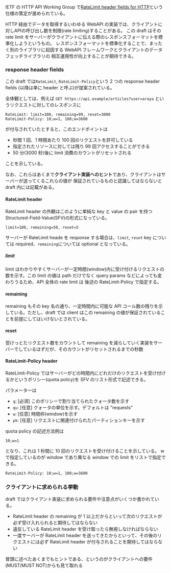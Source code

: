 IETF の HTTP API Working Group で[RateLimit header fields for HTTP](https://datatracker.ietf.org/doc/draft-ietf-httpapi-ratelimit-headers/)という仕様の策定が進められている。

HTTP 経由でデータを取得するいわゆる WebAPI の実装では、クライアントに対しAPIの呼び出し数を制限(rate limiting)することがある。
この draft はその rate limit をサーバーがクライアントに伝える際のレスポンスフォーマットを標準化しようというもの。
レスポンスフォーマットを標準化することで、まったく別のライブラリに起因する WebAPI フレームワークとクライアントのデータフェッチライブラリの
相互運用性が向上することが期待できる。

### response header fields

この draft では`RateLimit`, `RateLimit-Policy`という 2 つの response header fields (以降は単に header と呼ぶ)が提案されている。

全体観としては、例えば `GET https://api.example/articles?user=araya` というリクエストに対してのレスポンスに

```
RateLimit: limit=100, remaining=99, reset=3000
RateLimit-Policy: 10;w=1, 100;w=3600
```

が付与されていたとすると、このエンドポイントは

- 秒間 1 回、1 時間あたり 100 回のリクエストを許可している
- 指定されたリソースに対しては残り 99 回アクセスすることができる
- 50 分(3000 秒)後に limit 消費のカウントがリセットされる

ことを示している。

なお、これらはあくまで**クライアント実装へのヒント**であり、クライアントはサーバーが送ってくるこれらの値が
保証されているものと認識してはならないと draft 内には記載がある。

#### RateLimit header

RateLimit header の外観はこのように単純な key と value の pair を持つ Structured-Field-Value(SFV)の形式になっている。

```
limit=100, remaining=50, reset=5
```

サーバーが RateLimit heade を response する場合は、`limit`, `reset` key については required、`remaining`については optional となっている。

##### limit

limit はわかりやすくサーバーが一定時間(window)内に受け付けるリクエストの数を示す。この limit の値は path だけでなく query params などによっても変わりうるため、API 全体の rate limit は
後述の RateLimit-Policy で指定する。

#### remaining

remaining もその key 名の通り、一定時間内に可能な API コール数の残りを示している。ただし、draft では client はこの remaining の値が保証されていることを前提にしてはいけないとされている。

#### reset

受けっとたリクエスト数をカウントして remaining を減らしていく実装をサーバーでしているはずだが、そのカウントがリセットされるまでの秒数

#### RateLimit-Policy header

RateLimit-Policy ではサーバーがどの時間内にどれだけのリクエストを受け付けるかというポリシー(quota policy)を
SFV のリスト形式で記述できる。

パラメーターは

- `q`: [必須] このポリシーで割り当てられたクォータ数を示す
- `qu`: [任意] クォータの単位を示す。デフォルトは "requests"
- `w`: [任意] 時間枠(window)を示す
- `pk`: [任意] リクエストに関連付けられたパーティションキーを示す

quota policy の記述方法例は

```
10;w=1
```

となり、これは 1 秒間に 10 回のリクエストを受け付けることを示している。
w で指定しているのが window であり異なる window での limit をリストで指定できる。

```
RateLimit-Policy: 10;w=1, 100;w=3600
```

### クライアントに求められる挙動

draft ではクライアント実装に求められる要件や注意点がいくつか書かれている。

- RateLimit header の remaining が 1 以上だからといって次のリクエストが必ず受け入れられると期待してはならない
- 違反している RateLimit header を受け取ったら無視しなければならない
- 一度サーバーが RateLimit header を送ってきたからといって、その後のリクエストには必ず RateLimit header が付与されることを期待してはならない

冒頭に述べたあくまでもヒントである、というのがクライアントへの要件(MUST/MUST NOT)からも見て取れる
